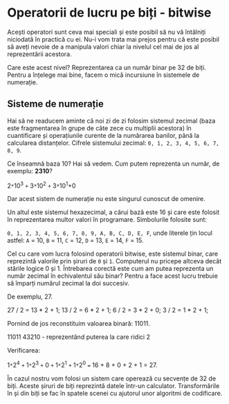 # Operatorii de lucru pe biți - bitwise

Acești operatori sunt ceva mai speciali și este posibil să nu vă întâlniți niciodată în practică cu ei. Nu-i vom trata mai prejos pentru că este posibil să aveți nevoie de a manipula valori chiar la nivelul cel mai de jos al reprezentării acestora.

Care este acest nivel? Reprezentarea ca un număr binar pe 32 de biți. Pentru a înțelege mai bine, facem o mică incursiune în sistemele de numerație.

## Sisteme de numerație

Hai să ne readucem aminte că noi zi de zi folosim sistemul zecimal (baza este fragmentarea în grupe de câte zece cu multiplii acestora) în cuantificare și operațiunile curente de la numărarea banilor, până la calcularea distanțelor.
Cifrele sistemului zecimal: `0, 1, 2, 3, 4, 5, 6, 7, 8, 9`.

Ce înseamnă baza 10? Hai să vedem. Cum putem reprezenta un număr, de exemplu: **2310**?

2`*`10<sup>3</sup> `+` 3`*`10<sup>2</sup> `+` 3`*`10<sup>1</sup>+0

Dar acest sistem de numerație nu este singurul cunoscut de omenire.

Un altul este sistemul hexazecimal, a cărui bază este 16 și care este folosit în reprezentarea multor valori în programare. Simbolurile folosite sunt:

`0, 1, 2, 3, 4, 5, 6, 7, 8, 9, A, B, C, D, E, F`, unde literele țin locul astfel: `A` = 10, `B` = 11, `C` = 12, `D` = 13, `E` = 14, `F` = 15.

Cel cu care vom lucra folosind operatorii bitwise, este sistemul binar, care reprezintă valorile prin șiruri de `0` și `1`. Computerul nu pricepe altceva decât stările logice 0 și 1. Întrebarea corectă este cum am putea reprezenta un număr zecimal în echivalentul său binar? Pentru a face acest lucru trebuie să împarți numărul zecimal la doi succesiv.

De exemplu, 27.

27 / 2 = 13 * 2 + 1;
13 / 2 = 6 * 2  + 1;
6 / 2 = 3 * 2   + 0;
3 / 2 = 1 * 2   + 1;

Pornind de jos reconstituim valoarea binară: 11011.

11011
43210 - reprezentând puterea la care ridici 2

Verificarea:

1`*`2<sup>4</sup> `+` 1`*`2<sup>3</sup> `+` 0 `+` 1`*`2<sup>1</sup> `+` 1`*`2<sup>0</sup> `=` 16 + 8 + 0 + 2 + 1 = 27.

În cazul nostru vom folosi un sistem care operează cu secvențe de 32 de biți. Aceste șiruri de biți reprezintă datele într-un calculator. Transformările în și din biți se fac în spatele scenei cu ajutorul unor algoritmi de codificare.
